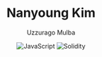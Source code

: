 
<div align="center">
  
  <h1>Nanyoung Kim</h1>

Uzzurago Mulba

  ![JavaScript](https://img.shields.io/badge/JavaScript-ffe700?style=for-the-badge&logo=JavaScript&logoColor=black)
  ![Solidity](https://img.shields.io/badge/Solidity-ffffff?style=for-the-badge&logo=Solidity&logoColor=black)
